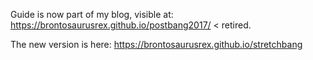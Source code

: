 Guide is now part of my blog, visible at:  
<https://brontosaurusrex.github.io/postbang2017/> < retired.

The new version is here:
<https://brontosaurusrex.github.io/stretchbang>
